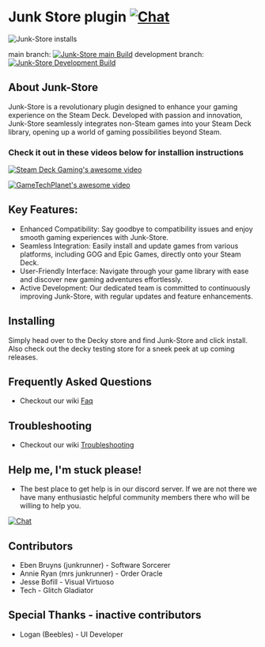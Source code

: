 # Junk Store plugin [![Chat](https://img.shields.io/badge/chat-on%20discord-7289da.svg)](https://discord.gg/Dy7JUNc44A)

![Junk-Store installs](https://img.shields.io/badge/dynamic/json?url=https%3A%2F%2Fplugins.deckbrew.xyz%2Fplugins&query=%24%5B%3F(%40.name%20%3D%3D%20'Junk-Store')%5D.downloads&suffix=%20installs&label=Junk-Store%20Downloads&color=3ea6a3)

main branch: [![Junk-Store main Build](https://github.com/ebenbruyns/junkstore/actions/workflows/docker-image.yml/badge.svg)](https://github.com/ebenbruyns/junkstore/actions/workflows/docker-image.yml)
development branch: [![Junk-Store Development Build](https://github.com/ebenbruyns/junkstore/actions/workflows/docker-image.yml/badge.svg?branch=development)](https://github.com/ebenbruyns/junkstore/actions/workflows/docker-image.yml)
## About Junk-Store
Junk-Store is a revolutionary plugin designed to enhance your gaming experience on the Steam Deck. Developed with passion and innovation, Junk-Store seamlessly integrates non-Steam games into your Steam Deck library, opening up a world of gaming possibilities beyond Steam.

### Check it out in these videos below for installion instructions

[![Steam Deck Gaming's awesome video](https://i.ytimg.com/vi/u9Z66HMD31Y/hqdefault.jpg)](https://www.youtube.com/watch?v=tgc7yiKtpW0?si=u9Z66HMD31Y)


[![GameTechPlanet's awesome video](https://i.ytimg.com/vi/tgc7yiKtpW0/hqdefault.jpg)](https://www.youtube.com/watch?v=tgc7yiKtpW0?si=6SyGMX_VHHDm0QhV)


## Key Features:
- Enhanced Compatibility: Say goodbye to compatibility issues and enjoy smooth gaming experiences with Junk-Store.
- Seamless Integration: Easily install and update games from various platforms, including GOG and Epic Games, directly onto your Steam Deck.
- User-Friendly Interface: Navigate through your game library with ease and discover new gaming adventures effortlessly.
- Active Development: Our dedicated team is committed to continuously improving Junk-Store, with regular updates and feature enhancements.

## Installing

Simply head over to the Decky store and find Junk-Store and click install. Also check out the decky testing store for a sneek peek at up coming releases.

## Frequently Asked Questions

- Checkout our wiki [Faq](https://github.com/ebenbruyns/junkstore/wiki/FAQ)

## Troubleshooting

- Checkout our wiki [Troubleshooting](https://github.com/ebenbruyns/junkstore/wiki/Troubleshooting)

## Help me, I'm stuck please!

- The best place to get help is in our discord server. If we are not there we have many enthusiastic helpful community members there who will be willing to help you.

[![Chat](https://img.shields.io/badge/chat-on%20discord-7289da.svg)](https://discord.gg/Dy7JUNc44A)



## Contributors
- Eben Bruyns (junkrunner) - Software Sorcerer
- Annie Ryan (mrs junkrunner) - Order Oracle
- Jesse Bofill - Visual Virtuoso
- Tech - Glitch Gladiator
## Special Thanks - inactive contributors
- Logan (Beebles) - UI Developer
